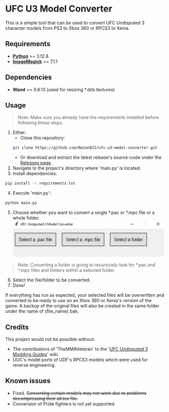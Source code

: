 # UFC U3 Model Converter
This is a simple tool that can be used to convert UFC Undisputed 3 character models from PS3 to Xbox 360 or RPCS3 to Xenia.

## Requirements
- [**Python**](https://www.python.org/downloads/) >= 3.12.8
- [**ImageMagick**](https://imagemagick.org/script/download.php) >= 7.1.1

## Dependencies
- **Wand** == 0.6.13 (used for resizing *.dds textures)

## Usage
> Note: Make sure you already have the requirements installed before following these steps.
1. Either:
   - Clone this repository:
    ```bash
    git clone https://github.com/Natan822/ufc-u3-model-converter.git
    ``` 
   - Or download and extract the latest release's source-code under the [Releases page](https://github.com/Natan822/ufc-u3-model-converter/releases).
2. Navigate to the project's directory where 'main.py' is located.
3. Install dependencies:
```bash
pip install -r requirements.txt
```
4. Execute 'main.py':
```bash
python main.py
``` 
5. Choose whether you want to convert a single *.pac or *.mpc file or a whole folder.
![main window's screenshot](/images/main-window.png)
> Note: Converting a folder is going to recursively look for *.pac and *.mpc files and folders within a selected folder.

6. Select the file/folder to be converted.
7. Done!  

If everything has run as expected, your selected files will be overwritten and converted to be ready to use on an Xbox 360 or Xenia's version of the game. A backup of the original files will also be created in the same folder under the name of {file_name}.bak.

## Credits
This project would not be possible without:
- The contributions of 'TheMMAVeteran' to the '[UFC Undisputed 3 Modding Guides](https://ufc-undisputed.fandom.com/wiki/UFC_Undisputed_3_Modding_Guides)' wiki.
- UUC's model ports of UDF's RPCS3 models which were used for reverse engineering.

## Known issues
- Fixed. ~~Converting certain models may not work due to problems decompressing their all.tex file.~~
- Conversion of Pride fighters is not yet supported.